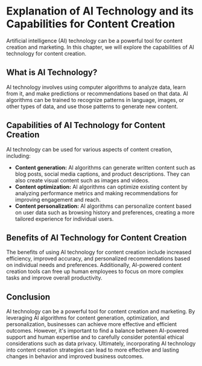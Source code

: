 Explanation of AI Technology and its Capabilities for Content Creation
===================================================================================================================================

Artificial intelligence (AI) technology can be a powerful tool for content creation and marketing. In this chapter, we will explore the capabilities of AI technology for content creation.

What is AI Technology?
----------------------

AI technology involves using computer algorithms to analyze data, learn from it, and make predictions or recommendations based on that data. AI algorithms can be trained to recognize patterns in language, images, or other types of data, and use those patterns to generate new content.

Capabilities of AI Technology for Content Creation
--------------------------------------------------

AI technology can be used for various aspects of content creation, including:

* **Content generation:** AI algorithms can generate written content such as blog posts, social media captions, and product descriptions. They can also create visual content such as images and videos.
* **Content optimization:** AI algorithms can optimize existing content by analyzing performance metrics and making recommendations for improving engagement and reach.
* **Content personalization:** AI algorithms can personalize content based on user data such as browsing history and preferences, creating a more tailored experience for individual users.

Benefits of AI Technology for Content Creation
----------------------------------------------

The benefits of using AI technology for content creation include increased efficiency, improved accuracy, and personalized recommendations based on individual needs and preferences. Additionally, AI-powered content creation tools can free up human employees to focus on more complex tasks and improve overall productivity.

Conclusion
----------

AI technology can be a powerful tool for content creation and marketing. By leveraging AI algorithms for content generation, optimization, and personalization, businesses can achieve more effective and efficient outcomes. However, it's important to find a balance between AI-powered support and human expertise and to carefully consider potential ethical considerations such as data privacy. Ultimately, incorporating AI technology into content creation strategies can lead to more effective and lasting changes in behavior and improved business outcomes.
